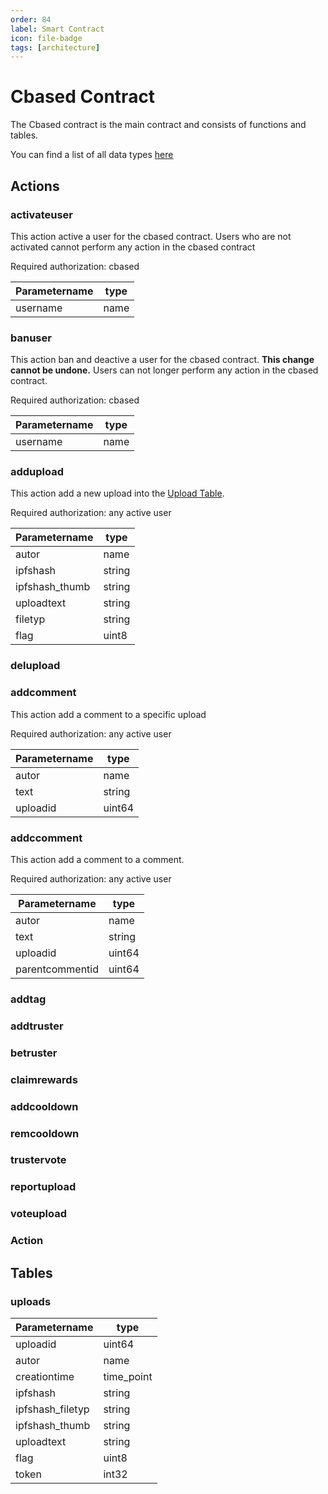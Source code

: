 ```yaml
---
order: 84
label: Smart Contract
icon: file-badge
tags: [architecture]
---
```


# Cbased Contract

The Cbased contract is the main contract and consists of functions and tables.

You can find a list of all data types [here](https://eosio.stackexchange.com/questions/1837/list-of-available-datatypes-for-action-parameter)

## Actions

### activateuser

This action active a user for the cbased contract.
Users who are not activated cannot perform any action in the cbased contract

Required authorization: cbased

| Parametername | type  |
|---|---|
| username | name |

### banuser

This action ban and deactive a user for the cbased contract. **This change cannot be undone.** Users can not longer perform any action in the cbased contract.

Required authorization: cbased

| Parametername | type  |
|---|---|
| username | name |


### addupload

This action add a new upload into the [Upload Table](###uploads).

Required authorization: any active user

| Parametername | type |
|---|---|
| autor | name | 
| ipfshash | string | 
| ipfshash_thumb | string |
| uploadtext | string |
| filetyp | string |
| flag | uint8 |

### delupload

### addcomment

This action add a comment to a specific upload

Required authorization: any active user

| Parametername | type |
|---|---|
| autor | name | 
| text | string | 
| uploadid | uint64 | 

### addccomment

This action add a comment to a comment.

Required authorization: any active user

| Parametername | type |
|---|---|
| autor | name | 
| text | string | 
| uploadid | uint64 | 
| parentcommentid | uint64 |


### addtag
### addtruster
### betruster
### claimrewards

### addcooldown
### remcooldown

### trustervote
### reportupload

### voteupload

### Action

## Tables


### uploads

| Parametername | type |
|---|---|
| uploadid | uint64 | 
| autor | name | 
| creationtime | time_point | 
| ipfshash | string |
| ipfshash_filetyp | string |
| ipfshash_thumb | string |
| uploadtext | string |
| flag | uint8 |
| token | int32 |


